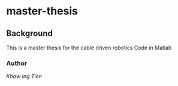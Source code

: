 # master-thesis
## Background 
This is a master thesis for the cable driven robotics Code in Matlab 
### Author
*Khaw Ing Tien* 
